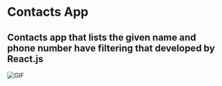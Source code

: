 # Contacts App
Contacts app that lists the given name and phone number have filtering that developed by React.js
---
![GIF](/React-Contacts-App/contacts-app/gif/contact-app.gif) 